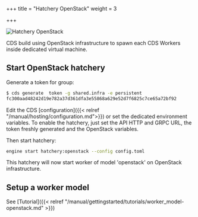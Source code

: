 +++
title = "Hatchery OpenStack"
weight = 3

+++

![Hatchery OpenStack](/images/hatchery.openstack.png)

CDS build using OpenStack infrastructure to spawn each CDS Workers inside dedicated virtual machine.

## Start OpenStack hatchery

Generate a token for group:

```bash
$ cds generate  token -g shared.infra -e persistent
fc300aad48242d19e782a37d361dfa3e55868a629e52d7f6825c7ce65a72bf92
```

Edit the CDS [configuration]({{< relref "/manual/hosting/configuration.md">}}) or set the dedicated environment variables. To enable the hatchery, just set the API HTTP and GRPC URL, the token freshly generated and the OpenStack variables.

Then start hatchery:

```bash
engine start hatchery:openstack --config config.toml
```

This hatchery will now start worker of model 'openstack' on OpenStack infrastructure.

## Setup a worker model

See [Tutorial]({{< relref "/manual/gettingstarted/tutorials/worker_model-openstack.md" >}})
